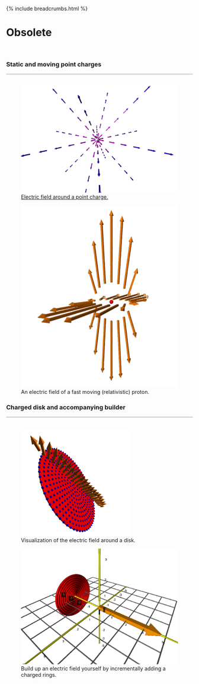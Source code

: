 {% include breadcrumbs.html %}

# Obsolete
<div class="header_line"><br/></div>

### Static and moving point charges
<div style="border-top: 1px solid #999999"><br/></div>

<div class="double_image">
<figure class="left_image">
  <a href="/science/electromagnetism/point_charge.html">
    <img alt="Electric field of point charge" src="../images/point_charge.png" title="Click to animate"/>
  </a>
  <figcaption><a href="https://en.wikipedia.org/wiki/Electric_dipole_moment">Electric field around a point charge.</a></figcaption>
</figure>
<figure class="right_image">
  <a href="relativistic_proton.html">
    <img alt="Relativistic proton" src="../images/relativistic_proton.png" title="Click to animate"/>
  </a>
  <figcaption>An electric field of a fast moving (relativistic) proton.</figcaption>
</figure>
</div>
<p style="clear: both;"></p>


### Charged disk and accompanying builder
<div style="border-top: 1px solid #999999"><br/></div>

<div class="double_image">
<figure class="left_image">
  <a href="charged_disk.html">
    <img alt="Charged disk" width="70%" src="../images/charged_disk.png" title="Click to animate"/>
  </a>
  <figcaption>Visualization of the electric field around a disk.</figcaption>
</figure>
<figure class="right_image">
  <a href="disk_builder.html">
    <img alt="Charged disk builder" src="../images/charged_disk_builder.png" title="Click to animate"/>
  </a>
  <figcaption>Build up an electric field yourself by incrementally adding a charged rings.</figcaption>
</figure>
</div>
<p style="clear: both;"></p>